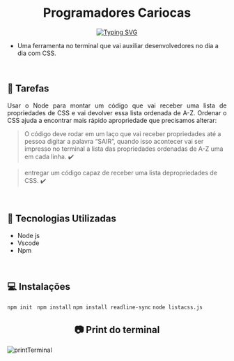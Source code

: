  <h1 align="center"> Programadores Cariocas </h1>
 <p align="center"
 <img src="http://img.shields.io/static/v1?label=STATUS&message=EM%20DESENVOLVIMENTO&color=RED&style=for-the-badge"/>
 </p>
 

<p align="center">
  <a href="https://git.io/typing-svg"><img src="https://readme-typing-svg.demolab.com?font=Lobster&size=31&pause=1000&color=02C39A&multiline=true&width=435&lines=Projeto_Invidual_Resilia_CSS_Tool" alt="Typing SVG" /></a>
</p> 

- Uma ferramenta no terminal que vai auxiliar desenvolvedores no dia a dia com CSS.
<br>


## :memo: Tarefas
<p align="justify">Usar o Node para montar um código que vai receber uma lista de propriedades de CSS e vai devolver essa lista ordenada de A-Z. Ordenar o CSS ajuda a encontrar mais rápido apropriedade que precisamos alterar:</p>

> O código deve rodar em um laço que vai receber propriedades até a pessoa digitar a palavra “SAIR”, quando isso acontecer vai ser impresso no terminal a lista das propriedades ordenadas de A-Z uma em cada linha. :heavy_check_mark:

> entregar um código capaz de receber uma lista depropriedades de CSS. :heavy_check_mark:
<br>

## :wrench: Tecnologias Utilizadas
 - Node js
 - Vscode
 - Npm
 <br>
  
## :computer: Instalações
`npm init ` `npm install` `npm install readline-sync` `node listacss.js`
<br>

## <h2 align="center"> :camera: Print do terminal</h2>

![printTerminal](https://user-images.githubusercontent.com/115156601/226239399-bccf5297-8a60-4161-98e5-3652db758186.png)
